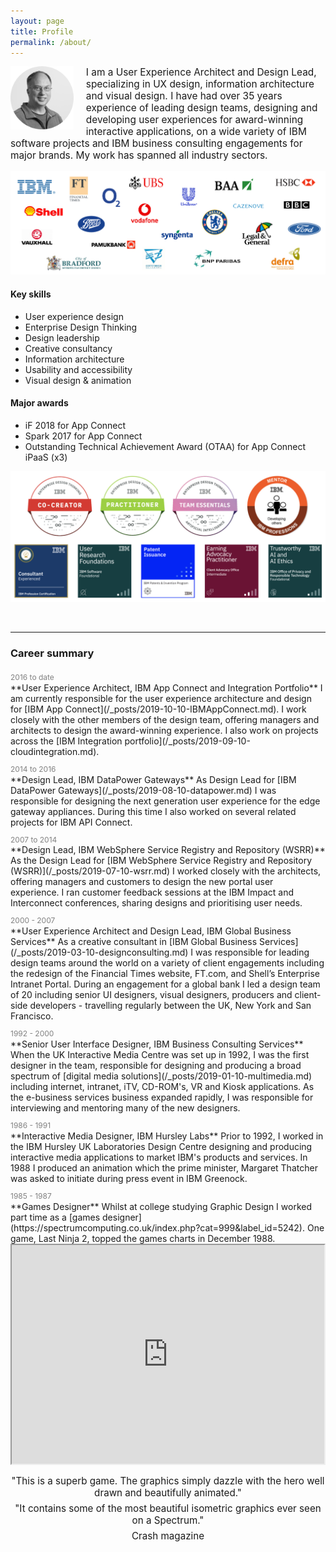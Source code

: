 ```yaml
---
layout: page
title: Profile
permalink: /about/
---
```


<!-- ----
### Profile
-->
<div>
  <img src="/assets/img/posts/gtcircle.png" alt="Gary Thornton" align="left" style="width:20%;margin-right:20px;">
<p style="font-size:1.1em;margin-top:10px;">
I am a User Experience Architect and Design Lead, specializing in UX design, information architecture and visual design. I have had over 35 years experience of leading design teams, designing and developing user experiences for award-winning interactive applications, on a wide variety of IBM software projects and IBM business consulting engagements for major brands. My work has spanned all industry sectors.</p> </div>






![Client list](/assets/img/posts/clientlist.jpg)

#### Key skills
* User experience design
* Enterprise Design Thinking
* Design leadership 
* Creative consultancy
* Information architecture
* Usability and accessibility
* Visual design & animation

#### Major awards
* iF 2018 for App Connect
* Spark 2017 for App Connect
* Outstanding Technical Achievement Award (OTAA) for App Connect iPaaS (x3)
&nbsp; 

![Digital credentials](/assets/img/posts/Creds.png)


&nbsp;
 
---
### Career summary

<P style="font-size:.75rem;color:gray;margin-bottom:.05rem;margin-top:1.3rem;">2016 to date</P>  
**User Experience Architect, IBM App Connect and Integration Portfolio**  
I am currently responsible for the user experience architecture and design for [IBM App Connect](/_posts/2019-10-10-IBMAppConnect.md). I work closely with the other members of the design team, offering managers and architects to design the award-winning experience. I also work on projects across the [IBM Integration portfolio](/_posts/2019-09-10-cloudintegration.md). 

<P style="font-size:.75rem;color:gray;margin-bottom:.05rem;">2014 to 2016</P>         
**Design Lead, IBM DataPower Gateways**  
As Design Lead for [IBM DataPower Gateways](/_posts/2019-08-10-datapower.md) I was responsible for designing the next generation user experience for the edge gateway appliances. During this time I also worked on several related projects for IBM API Connect.

<P style="font-size:.75rem;color:gray;margin-bottom:.05rem;">2007 to 2014</P> 
**Design Lead, IBM WebSphere Service Registry and Repository (WSRR)**  
As the Design Lead for [IBM WebSphere Service Registry and Repository (WSRR)](/_posts/2019-07-10-wsrr.md) I worked closely with the architects, offering managers and customers to design the new portal user experience. I ran customer feedback sessions at the IBM Impact and Interconnect conferences, sharing designs and prioritising user needs.

<P style="font-size:.75rem;color:gray;margin-bottom:.05rem;">2000 - 2007</P>
**User Experience Architect and Design Lead, IBM Global Business Services**  
As a creative consultant in [IBM Global Business Services](/_posts/2019-03-10-designconsulting.md) I was responsible for leading design teams around the world on a variety of client engagements including the redesign of the Financial Times website, FT.com, and Shell’s Enterprise Intranet Portal. During an engagement for a global bank I led a design team of 20 including senior UI designers, visual designers, producers and client-side developers - travelling regularly between the UK, New York and San Francisco. 

<P style="font-size:.75rem;color:gray;margin-bottom:.05rem;">1992 - 2000</P>
**Senior User Interface Designer, IBM Business Consulting Services**  
When the UK Interactive Media Centre was set up in 1992, I was the first designer in the team, responsible for designing and producing a broad spectrum of [digital media solutions](/_posts/2019-01-10-multimedia.md) including internet, intranet, iTV, CD-ROM's, VR and Kiosk applications. As the e-business services business expanded rapidly, I was responsible for interviewing and mentoring many of the new designers.

<P style="font-size:.75rem;color:gray;margin-bottom:.05rem;">1986 - 1991</P>
**Interactive Media Designer, IBM Hursley Labs**  
Prior to 1992, I worked in the IBM Hursley UK Laboratories Design Centre designing and producing interactive media applications to market IBM's products and services. In 1988 I produced an animation which the prime minister, Margaret Thatcher was asked to initiate during press event in IBM Greenock.

<P style="font-size:.75rem;color:gray;margin-bottom:.05rem;">1985 - 1987</P>
**Games Designer**  
Whilst at college studying Graphic Design I worked part time as a [games designer](https://spectrumcomputing.co.uk/index.php?cat=999&label_id=5242). One game, Last Ninja 2, topped the games charts in December 1988.  

 <div class="embed-responsive embed-responsive-16by9">
    <iframe style="width:500px;height:350px;display:block;margin-left:auto;margin-right:auto;" src="https://www.youtube.com/embed/z-fMIZZEosY?start=1"></iframe>
 </div>

<P style="text-align:center;margin-bottom:.05rem;margin-top:1rem;font-size:.95rem;">  
 "This is a superb game. The graphics simply dazzle with the hero well drawn and beautifully animated."</P>
<P style="text-align:center;margin-bottom:.05rem;margin-top:.4rem;font-size:.95rem;">  
 "It contains some of the most beautiful isometric graphics ever seen on a Spectrum."</P>
<P style="text-align:center;margin-bottom:.05rem;margin-top:.4rem;font-size:.95rem;">Crash magazine</P>

<!--
<div class="container4">
  <div class="sliding-background2"> 
  </div></div> 

-->




